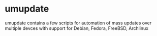# umupdate

umupdate contains a few scripts for automation of mass updates over multiple devces with support for Debian, Fedora, FreeBSD, Archlinux